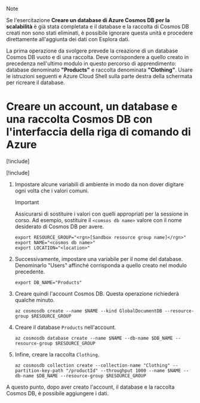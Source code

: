 > [!NOTE]
> Se l'esercitazione **Creare un database di Azure Cosmos DB per la scalabilità** è già stata completata e il database e la raccolta di Cosmos DB creati non sono stati eliminati, è possibile ignorare questa unità e procedere direttamente all'aggiunta dei dati con Esplora dati.

La prima operazione da svolgere prevede la creazione di un database Cosmos DB vuoto e di una raccolta. Deve corrispondere a quello creato in precedenza nell'ultimo modulo in questo percorso di apprendimento: database denominato **"Products"** e raccolta denominata **"Clothing"**. Usare le istruzioni seguenti e Azure Cloud Shell sulla parte destra della schermata per ricreare il database.

# <a name="create-a-cosmos-db-account--database-with-the-azure-cli"></a>Creare un account, un database e una raccolta Cosmos DB con l'interfaccia della riga di comando di Azure

[!include[](../../../includes/azure-sandbox-activate.md)]

[!include[](../../../includes/azure-sandbox-regions-first-mention-note.md)]

<!--
TODO: This is original text prior to updates to use the sandbox. These can be worked back in as instructions for people using their own subscriptions. There is one more block like this below. Note that the assignment of RESOURCE_GROUP below would need to be different as well.

1. Start by selecting the correct subscription - you want to select the subscription ID associated with your free education access subscription.

    ```azurecli
    az account list --output table
    ```

1. Make sure you see "sandbox" in the subscription list and set it as the current one to use:

    ```azurecli
    az account set --subscription "sandbox"
    ```
    
1. Get the Resource Group that has been created for you. If you are using your own subscription, skip this step and just supply a unique name you want to use in the `RESOURCE_GROUP` environment variable below. Take note of the Resource Group name. This is where we will create our database.

    ```azurecli
    az group list --out table
    ```
-->

1. Impostare alcune variabili di ambiente in modo da non dover digitare ogni volta che i valori comuni.

    > [!IMPORTANT]
    > Assicurarsi di sostituire i valori con quelli appropriati per la sessione in corso. Ad esempio, sostituire il `<comsos db name>` valore con il nome desiderato di Cosmos DB per avere.

    ```azurecli
    export RESOURCE_GROUP="<rgn>[Sandbox resource group name]</rgn>"
    export NAME="<cosmos db name>"
    export LOCATION="<location>"
    ```

2. Successivamente, impostare una variabile per il nome del database. Denominarlo "Users" affinché corrisponda a quello creato nel modulo precedente.

    ```azurecli
    export DB_NAME="Products"
    ```

<!-- 

TODO: Pre-sandbox text to be worked back in.

1. If you are doing this on your own subscription, and you are using a _new_ Resource Group (recommended), then use the following command to create the Resource Group. **Important:** If you are using the free education resources provided by Microsoft Learn, then you do not need to execute this step. Instead, make sure the `RESOURCE_GROUP` variable above is set to your assigned resource group.

    ```azurecli
    az group create --name $RESOURCE_GROUP --location $LOCATION
    ```
-->

3. Creare quindi l'account Cosmos DB. Questa operazione richiederà qualche minuto.

    ```azurecli
    az cosmosdb create --name $NAME --kind GlobalDocumentDB --resource-group $RESOURCE_GROUP
    ```

4. Creare il database `Products` nell'account.

    ```azurecli
    az cosmosdb database create --name $NAME --db-name $DB_NAME --resource-group $RESOURCE_GROUP
    ```

5. Infine, creare la raccolta `Clothing`.

    ```azurecli
    az cosmosdb collection create --collection-name "Clothing" --partition-key-path "/productId" --throughput 1000 --name $NAME --db-name $DB_NAME --resource-group $RESOURCE_GROUP
    ```

A questo punto, dopo aver creato l'account, il database e la raccolta Cosmos DB, è possibile aggiungere i dati.